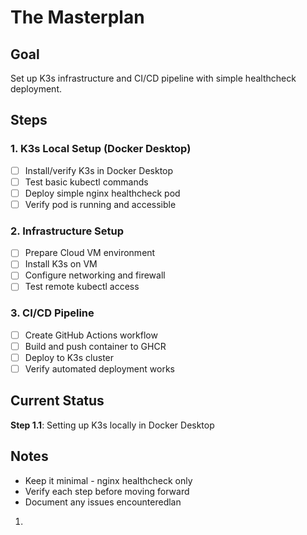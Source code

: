 # The Masterplan

## Goal
Set up K3s infrastructure and CI/CD pipeline with simple healthcheck deployment.

## Steps

### 1. K3s Local Setup (Docker Desktop)
- [ ] Install/verify K3s in Docker Desktop
- [ ] Test basic kubectl commands
- [ ] Deploy simple nginx healthcheck pod
- [ ] Verify pod is running and accessible

### 2. Infrastructure Setup
- [ ] Prepare Cloud VM environment
- [ ] Install K3s on VM
- [ ] Configure networking and firewall
- [ ] Test remote kubectl access

### 3. CI/CD Pipeline
- [ ] Create GitHub Actions workflow
- [ ] Build and push container to GHCR
- [ ] Deploy to K3s cluster
- [ ] Verify automated deployment works

## Current Status
**Step 1.1**: Setting up K3s locally in Docker Desktop

## Notes
- Keep it minimal - nginx healthcheck only
- Verify each step before moving forward
- Document any issues encounteredlan
1. 